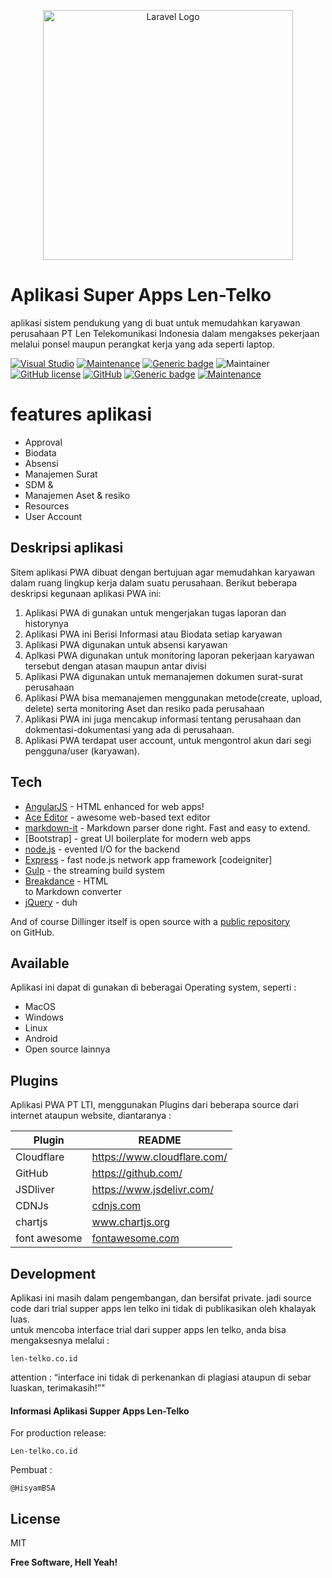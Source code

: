 <p align="center"><a href="https://www.len-telko.co.id" target="_blank"><img src="https://www.len-telko.co.id/wp-content/uploads/2017/01/cropped-LTI-Lower-size-1.jpg" width="400" alt="Laravel Logo"></a></p>
<h1 class="code-line" data-line-start=0 data-line-end=1 ><a id="Aplikasi_Super_Apps_LenTelko_0"></a>Aplikasi Super Apps Len-Telko</h1>
<p class="has-line-data" data-line-start="1" data-line-end="2">aplikasi sistem pendukung yang di buat untuk memudahkan  karyawan perusahaan PT Len Telekomunikasi Indonesia dalam mengakses pekerjaan melalui ponsel maupun perangkat kerja yang ada seperti laptop.</p>
<p class="has-line-data" data-line-start="3" data-line-end="4"><a href="https://visualstudio.microsoft.com"><img src="https://badgen.net/badge/icon/visualstudio?icon=visualstudio&amp;label" alt="Visual Studio"></a> <a href="https://GitHub.com/Naereen/StrapDown.js/graphs/commit-activity"><img src="https://img.shields.io/badge/contributors-2-green.svg" alt="Maintenance"></a> <a href="https://shields.io/"><img src="https://img.shields.io/badge/build-Pesaing-%3CCOLOR%3E.svg" alt="Generic badge"></a> <img src="https://img.shields.io/badge/UserActive-150-blue" alt="Maintainer"> <a href="https://github.com/Naereen/StrapDown.js/blob/master/LICENSE"><img src="https://img.shields.io/github/license/Naereen/StrapDown.js.svg" alt="GitHub license"></a> <a href="https://github.com"><img src="https://badgen.net/badge/icon/github?icon=github&amp;label" alt="GitHub"></a> <a href="https://shields.io/"><img src="https://img.shields.io/badge/lastcommits-3years-%3CCOLOR%3E.svg" alt="Generic badge"></a> <a href="https://bitbucket.org/lbesson/ansi-colors"><img src="https://img.shields.io/badge/codeigniter-3-red.svg" alt="Maintenance"></a></p>
<h1 class="code-line" data-line-start=5 data-line-end=6 ><a id="features_aplikasi_5"></a>features aplikasi</h1>
<ul>
<li class="has-line-data" data-line-start="6" data-line-end="7">Approval</li>
<li class="has-line-data" data-line-start="7" data-line-end="8">Biodata</li>
<li class="has-line-data" data-line-start="8" data-line-end="9">Absensi</li>
<li class="has-line-data" data-line-start="9" data-line-end="10">Manajemen Surat</li>
<li class="has-line-data" data-line-start="10" data-line-end="11">SDM &amp;</li>
<li class="has-line-data" data-line-start="11" data-line-end="12">Manajemen Aset &amp; resiko</li>
<li class="has-line-data" data-line-start="12" data-line-end="13">Resources</li>
<li class="has-line-data" data-line-start="13" data-line-end="15">User Account</li>
</ul>
<h2 class="code-line" data-line-start=15 data-line-end=16 ><a id="Deskripsi_aplikasi_15"></a>Deskripsi aplikasi</h2>
<p class="has-line-data" data-line-start="17" data-line-end="18">Sitem aplikasi PWA dibuat dengan bertujuan agar memudahkan karyawan dalam ruang lingkup kerja dalam suatu perusahaan. Berikut beberapa deskripsi kegunaan aplikasi PWA ini:</p>
<ol>
<li class="has-line-data" data-line-start="18" data-line-end="19">Aplikasi PWA di gunakan untuk mengerjakan tugas laporan dan historynya</li>
<li class="has-line-data" data-line-start="19" data-line-end="20">Aplikasi PWA ini Berisi Informasi atau Biodata setiap karyawan</li>
<li class="has-line-data" data-line-start="20" data-line-end="21">Aplikasi PWA digunakan untuk absensi karyawan</li>
<li class="has-line-data" data-line-start="21" data-line-end="22">Aplkasi PWA digunakan untuk monitoring laporan pekerjaan karyawan tersebut dengan atasan maupun antar divisi</li>
<li class="has-line-data" data-line-start="22" data-line-end="23">Aplikasi PWA digunakan untuk memanajemen dokumen surat-surat perusahaan</li>
<li class="has-line-data" data-line-start="23" data-line-end="24">Aplikasi PWA bisa memanajemen menggunakan metode(create, upload, delete) serta monitoring Aset dan resiko pada perusahaan</li>
<li class="has-line-data" data-line-start="24" data-line-end="25">Aplikasi PWA ini juga mencakup informasi tentang perusahaan dan dokmentasi-dokumentasi yang ada di perusahaan.</li>
<li class="has-line-data" data-line-start="25" data-line-end="26">Aplikasi PWA terdapat user account, untuk mengontrol akun dari segi pengguna/user (karyawan).</li>
</ol>
<h2 class="code-line" data-line-start=28 data-line-end=29 ><a id="Tech_28"></a>Tech</h2>
<ul>
<li class="has-line-data" data-line-start="30" data-line-end="31"><a href="http://angularjs.org">AngularJS</a> - HTML enhanced for web apps!</li>
<li class="has-line-data" data-line-start="31" data-line-end="32"><a href="http://ace.ajax.org">Ace Editor</a> - awesome web-based text editor</li>
<li class="has-line-data" data-line-start="32" data-line-end="33"><a href="https://github.com/markdown-it/markdown-it">markdown-it</a> - Markdown parser done right. Fast and easy to extend.</li>
<li class="has-line-data" data-line-start="33" data-line-end="34">[Bootstrap] - great UI boilerplate for modern web apps</li>
<li class="has-line-data" data-line-start="34" data-line-end="35"><a href="http://nodejs.org">node.js</a> - evented I/O for the backend</li>
<li class="has-line-data" data-line-start="35" data-line-end="36"><a href="http://expressjs.com">Express</a> - fast node.js network app framework [codeigniter]</li>
<li class="has-line-data" data-line-start="36" data-line-end="37"><a href="http://gulpjs.com">Gulp</a> - the streaming build system</li>
<li class="has-line-data" data-line-start="37" data-line-end="39"><a href="https://breakdance.github.io/breakdance/">Breakdance</a> - HTML<br>
to Markdown converter</li>
<li class="has-line-data" data-line-start="39" data-line-end="41"><a href="http://jquery.com">jQuery</a> - duh</li>
</ul>
<p class="has-line-data" data-line-start="41" data-line-end="43">And of course Dillinger itself is open source with a <a href="https://github.com/joemccann/dillinger">public repository</a><br>
on GitHub.</p>
<h2 class="code-line" data-line-start=44 data-line-end=45 ><a id="Available_44"></a>Available</h2>
<p class="has-line-data" data-line-start="45" data-line-end="46">Aplikasi ini dapat di gunakan di beberagai Operating system, seperti :</p>
<ul>
<li class="has-line-data" data-line-start="46" data-line-end="47">MacOS</li>
<li class="has-line-data" data-line-start="47" data-line-end="48">Windows</li>
<li class="has-line-data" data-line-start="48" data-line-end="49">Linux</li>
<li class="has-line-data" data-line-start="49" data-line-end="50">Android</li>
<li class="has-line-data" data-line-start="50" data-line-end="52">Open source lainnya</li>
</ul>
<h2 class="code-line" data-line-start=52 data-line-end=53 ><a id="Plugins_52"></a>Plugins</h2>
<p class="has-line-data" data-line-start="54" data-line-end="55">Aplikasi PWA PT LTI, menggunakan Plugins dari beberapa source dari internet ataupun website, diantaranya :</p>
<table class="table table-striped table-bordered">
<thead>
<tr>
<th>Plugin</th>
<th>README</th>
</tr>
</thead>
<tbody>
<tr>
<td>Cloudflare</td>
<td><a href="https://github.com/joemccann/dillinger/tree/master/plugins/dropbox/README.md">https://www.cloudflare.com/</a></td>
</tr>
<tr>
<td>GitHub</td>
<td><a href="https://github.com/joemccann/dillinger/tree/master/plugins/github/README.md">https://github.com/</a></td>
</tr>
<tr>
<td>JSDliver</td>
<td><a href="https://github.com/joemccann/dillinger/tree/master/plugins/googledrive/README.md">https://www.jsdelivr.com/</a></td>
</tr>
<tr>
<td>CDNJs</td>
<td><a href="https://github.com/joemccann/dillinger/tree/master/plugins/onedrive/README.md">cdnjs.com</a></td>
</tr>
<tr>
<td>chartjs</td>
<td><a href="https://github.com/joemccann/dillinger/tree/master/plugins/medium/README.md">www.chartjs.org</a></td>
</tr>
<tr>
<td>font awesome</td>
<td><a href="https://github.com/RahulHP/dillinger/blob/master/plugins/googleanalytics/README.md">fontawesome.com</a></td>
</tr>
</tbody>
</table>
<h2 class="code-line" data-line-start=65 data-line-end=66 ><a id="Development_65"></a>Development</h2>
<p class="has-line-data" data-line-start="67" data-line-end="69">Aplikasi ini masih dalam pengembangan, dan bersifat private. jadi source code dari trial supper apps len telko ini tidak di publikasikan oleh khalayak luas.<br>
untuk mencoba interface trial dari supper apps len telko, anda bisa mengaksesnya melalui :</p>
<pre><code class="has-line-data" data-line-start="70" data-line-end="72" class="language-sh">len-telko.co.id
</code></pre>
<p class="has-line-data" data-line-start="72" data-line-end="73">attention : “interface ini tidak di perkenankan di plagiasi ataupun di sebar luaskan, terimakasih!”&quot;</p>
<h4 class="code-line" data-line-start=74 data-line-end=75 ><a id="Informasi_Aplikasi_Supper_Apps_LenTelko_74"></a>Informasi Aplikasi Supper Apps Len-Telko</h4>
<p class="has-line-data" data-line-start="76" data-line-end="77">For production release:</p>
<pre><code class="has-line-data" data-line-start="79" data-line-end="81" class="language-sh">Len-telko.co.id
</code></pre>
<p class="has-line-data" data-line-start="81" data-line-end="82">Pembuat :</p>
<pre><code class="has-line-data" data-line-start="84" data-line-end="86" class="language-sh">@HisyamBSA
</code></pre>
<h2 class="code-line" data-line-start=87 data-line-end=88 ><a id="License_87"></a>License</h2>
<p class="has-line-data" data-line-start="89" data-line-end="90">MIT</p>
<p class="has-line-data" data-line-start="91" data-line-end="92"><strong>Free Software, Hell Yeah!</strong></p>
